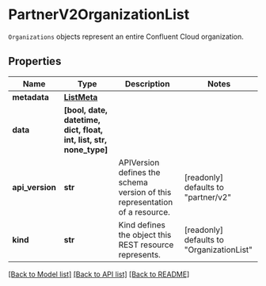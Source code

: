 # PartnerV2OrganizationList

`Organizations` objects represent an entire Confluent Cloud organization.

## Properties
Name | Type | Description | Notes
------------ | ------------- | ------------- | -------------
**metadata** | [**ListMeta**](ListMeta.md) |  | 
**data** | **[bool, date, datetime, dict, float, int, list, str, none_type]** |  | 
**api_version** | **str** | APIVersion defines the schema version of this representation of a resource. | [readonly] defaults to "partner/v2"
**kind** | **str** | Kind defines the object this REST resource represents. | [readonly] defaults to "OrganizationList"

[[Back to Model list]](../README.md#documentation-for-models) [[Back to API list]](../README.md#documentation-for-api-endpoints) [[Back to README]](../README.md)


